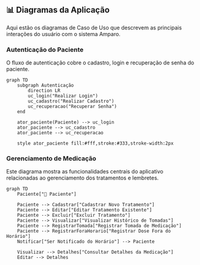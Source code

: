 ## 📊 Diagramas da Aplicação

Aqui estão os diagramas de Caso de Uso que descrevem as principais interações do usuário com o sistema Amparo.

### Autenticação do Paciente

O fluxo de autenticação cobre o cadastro, login e recuperação de senha do paciente.

```mermaid
graph TD
    subgraph Autenticação
        direction LR
        uc_login("Realizar Login")
        uc_cadastro("Realizar Cadastro")
        uc_recuperacao("Recuperar Senha")
    end

    ator_paciente(Paciente) --> uc_login
    ator_paciente --> uc_cadastro
    ator_paciente --> uc_recuperacao

    style ator_paciente fill:#fff,stroke:#333,stroke-width:2px
```

### Gerenciamento de Medicação

Este diagrama mostra as funcionalidades centrais do aplicativo relacionadas ao gerenciamento dos tratamentos e lembretes.

```mermaid
graph TD
    Paciente["👤 Paciente"]
    
    Paciente --> Cadastrar["Cadastrar Novo Tratamento"]
    Paciente --> Editar["Editar Tratamento Existente"]
    Paciente --> Excluir["Excluir Tratamento"]
    Paciente --> Visualizar["Visualizar Histórico de Tomadas"]
    Paciente --> RegistrarTomada["Registrar Tomada de Medicação"]
    Paciente --> RegistrarForaHorario["Registrar Dose Fora do Horário"]
    Notificar["Ser Notificado do Horário"] --> Paciente
    
    Visualizar --> Detalhes["Consultar Detalhes da Medicação"]
    Editar --> Detalhes
```